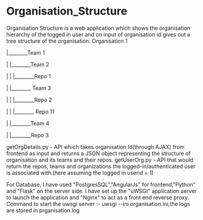 # Organisation_Structure
Organisation Structure is a web application which shows the organisation hierarchy of the logged in user and on input of organisation id gives out a tree structure of the organisation.
Organisation 1

|________Team 1

| |________Team 2

| | |________Repo 1

| |________ Team 3

| | |________Repo 2

| | |________ Repo 11

| |________Team 4

| |________Repo 3

getOrgDetails.py - API which takes organisation Id(through AJAX) from frontend as input and returns a JSON object representing the structure of organisation and its teams and their repos.
getUserOrg.py - API that would return the repos, teams and organizations the logged-in/authenticated user is associated with.(here assuming the logged in userid = 1)

For Database, I have used "PostgresSQL","AngularJs" for frontend,"Python" and "Flask" on the server side.
I have set up the "uWSGI" application server to launch the application and "Nginx" to act as a front end reverse proxy.
Command to start the uwsgi server :- uwsgi --ini organisation.ini,the logs are stored in prganisation.log
